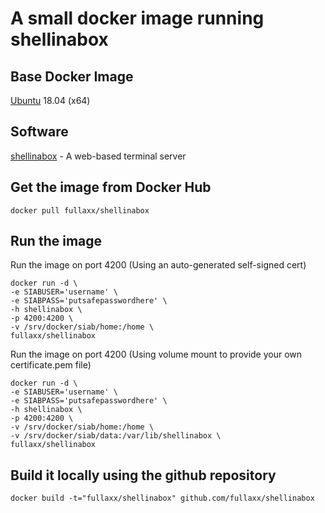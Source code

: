 # A small docker image running shellinabox

## Base Docker Image
[Ubuntu](https://hub.docker.com/_/ubuntu) 18.04 (x64)

## Software
[shellinabox](https://github.com/shellinabox/shellinabox/) - A web-based terminal server

## Get the image from Docker Hub
```
docker pull fullaxx/shellinabox
```
## Run the image
Run the image on port 4200 (Using an auto-generated self-signed cert)
```
docker run -d \
-e SIABUSER='username' \
-e SIABPASS='putsafepasswordhere' \
-h shellinabox \
-p 4200:4200 \
-v /srv/docker/siab/home:/home \
fullaxx/shellinabox
```

Run the image on port 4200 (Using volume mount to provide your own certificate.pem file)
```
docker run -d \
-e SIABUSER='username' \
-e SIABPASS='putsafepasswordhere' \
-h shellinabox \
-p 4200:4200 \
-v /srv/docker/siab/home:/home \
-v /srv/docker/siab/data:/var/lib/shellinabox \
fullaxx/shellinabox
```
## Build it locally using the github repository
```
docker build -t="fullaxx/shellinabox" github.com/fullaxx/shellinabox
```

